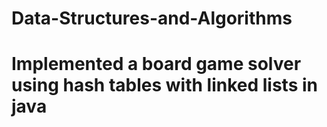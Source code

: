 # Data-Structures-and-Algorithms
# Implemented a board game solver using hash tables with linked lists in java

